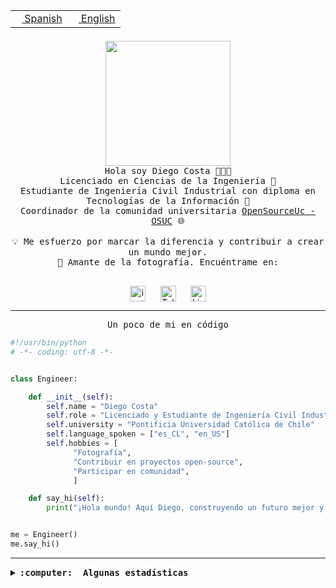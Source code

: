 <table border="0"  align="right">
 <tr><td><a href="README.md"><img src="https://upload.wikimedia.org/wikipedia/commons/thumb/8/89/Bandera_de_Espa%C3%B1a.svg/1200px-Bandera_de_Espa%C3%B1a.svg.png" height="10"> Spanish</a></td>
 <td><a href="README.en.md"><img src="https://upload.wikimedia.org/wikipedia/commons/a/a4/Flag_of_the_United_States.svg" height="10"> English</a></td></tr>
</table><br><br><br>

<p align="center">
  <img src="https://github.com/diegocostares/diegocostares/blob/main/Images/aaa2.gif?raw=true" height="200px" weight="200px">
  <br><samp>
    Hola soy Diego Costa 👨🏻‍💻<br>
    Licenciado en Ciencias de la Ingeniería 🤖<br>
    Estudiante de Ingeniería Civil Industrial con diploma en Tecnologías de la Información 🧠<br>
    Coordinador de la comunidad universitaria <a href="https://github.com/open-source-uc">OpenSourceUc - OSUC</a> 🌐<br>
  <br>
    💡 Me esfuerzo por marcar la diferencia y contribuir a crear un mundo mejor.<br>
    📸 Amante de la fotografía. Encuéntrame en: <br>
  <br></samp>
</p>

<p align="center">
   <a href="https://instagram.com/diegocosta_no" target="blank">
      <img align="center" src="https://cdn.jsdelivr.net/npm/simple-icons@3.0.1/icons/instagram.svg" alt="instagram" height="25px" width="25px" />
      &#8203;
   </a>
   &nbsp; &nbsp; &nbsp;
   <a href="https://t.me/diegocosta_no" target="blank">
      <img align="center" alt="Telegram" width="25px" src="https://icons-for-free.com/iconfiles/png/512/Telegram-1324888767380505522.png" />
      &#8203;
   </a>
   &nbsp; &nbsp; &nbsp;
   <a href="https://www.linkedin.com/in/diegocostar/" target="blank">
      <img align="center" alt="LinkedIn" width="25px" src="https://img.icons8.com/metro/452/linkedin.png" />
      &#8203;
   </a>
</p>

---

<p align="center"><front size="25"><samp>Un poco de mi en código</samp></front></p>

```python
#!/usr/bin/python
# -*- coding: utf-8 -*-


class Engineer:

    def __init__(self):
        self.name = "Diego Costa"
        self.role = "Licenciado y Estudiante de Ingeniería Civil Industrial"
        self.university = "Pontificia Universidad Católica de Chile"
        self.language_spoken = ["es_CL", "en_US"]
        self.hobbies = [
              "Fotografía",
              "Contribuir en proyectos open-source",
              "Participar en comunidad",
              ]

    def say_hi(self):
        print("¡Hola mundo! Aquí Diego, construyendo un futuro mejor y cambiando el mundo.")


me = Engineer()
me.say_hi()
```

---

<details>
  <summary><b><samp>:computer: &nbsp;Algunas estadísticas</samp></b></summary>
  <br/></p>

<!--START_SECTION:waka-->
![Code Time](http://img.shields.io/badge/Code%20Time-1%2C535%20hrs%2016%20mins-blue)

📅 **Soy más productivo los Viernes** 

```text
Lunes                    2776 commits        ████░░░░░░░░░░░░░░░░░░░░░   15.75 % 
Martes                   327 commits         ░░░░░░░░░░░░░░░░░░░░░░░░░   01.86 % 
Miércoles                2797 commits        ████░░░░░░░░░░░░░░░░░░░░░   15.87 % 
Jueves                   2907 commits        ████░░░░░░░░░░░░░░░░░░░░░   16.49 % 
Viernes                  7012 commits        ██████████░░░░░░░░░░░░░░░   39.78 % 
Sábado                   1303 commits        ██░░░░░░░░░░░░░░░░░░░░░░░   07.39 % 
Domingo                  503 commits         █░░░░░░░░░░░░░░░░░░░░░░░░   02.85 % 
```


📊 **Esta semana me dediqué a** 

```text
🐱‍💻 Proyectos: 
BetpracticeSpider        7 hrs 48 mins       ██████████░░░░░░░░░░░░░░░   39.15 % 
buk-webapp               5 hrs               ██████░░░░░░░░░░░░░░░░░░░   25.13 % 
1xbet                    4 hrs 6 mins        █████░░░░░░░░░░░░░░░░░░░░   20.57 % 
1xbet_scraper            1 hr 37 mins        ██░░░░░░░░░░░░░░░░░░░░░░░   08.17 % 
Testing-Tareas-2024-1    48 mins             █░░░░░░░░░░░░░░░░░░░░░░░░   04.08 % 
```


 Last Updated on 01/04/2024 19:46:39 UTC
<!--END_SECTION:waka-->

<p align="center"> <img src="https://github-readme-stats.vercel.app/api?username=diegocostares&show_icons=true&theme=ayu-mirage" alt="abhisheknaiidu" /></p>

</details>
